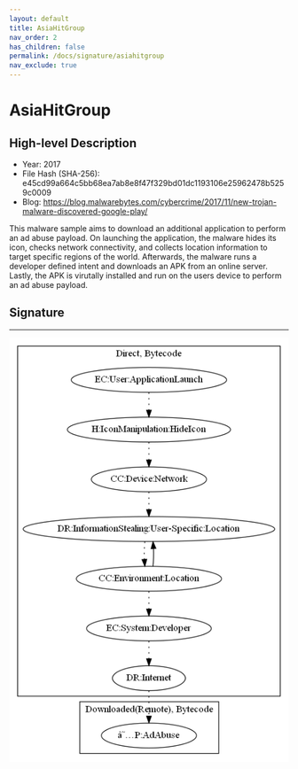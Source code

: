 ```yaml
---
layout: default
title: AsiaHitGroup
nav_order: 2
has_children: false
permalink: /docs/signature/asiahitgroup
nav_exclude: true
---
```


# AsiaHitGroup

## High-level Description

* Year: 2017
* File Hash (SHA-256): e45cd99a664c5bb68ea7ab8e8f47f329bd01dc1193106e25962478b5259c0009
* Blog: https://blog.malwarebytes.com/cybercrime/2017/11/new-trojan-malware-discovered-google-play/

This malware sample aims to download an additional application to perform an ad abuse payload. On launching the application, the malware hides its icon, checks network connectivity, and collects location information to target specific regions of the world. Afterwards, the malware runs a developer defined intent and downloads an APK from an online server. Lastly, the APK is virutally installed and run on the users device to perform an ad abuse payload.

## Signature
---

![](../../img/signatures/AsiaHitGroup.png)